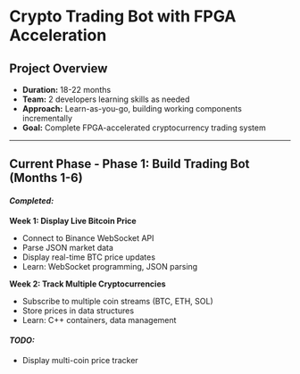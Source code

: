 # Crypto Trading Bot with FPGA Acceleration

## Project Overview
- **Duration:** 18-22 months
- **Team:** 2 developers learning skills as needed
- **Approach:** Learn-as-you-go, building working components incrementally
- **Goal:** Complete FPGA-accelerated cryptocurrency trading system

---

## **Current Phase** - Phase 1: Build Trading Bot (Months 1-6)
#### *Completed:*
**Week 1: Display Live Bitcoin Price**
- Connect to Binance WebSocket API
- Parse JSON market data
- Display real-time BTC price updates
- Learn: WebSocket programming, JSON parsing

**Week 2: Track Multiple Cryptocurrencies**
- Subscribe to multiple coin streams (BTC, ETH, SOL)
- Store prices in data structures
- Learn: C++ containers, data management

#### *TODO:*
- Display multi-coin price tracker